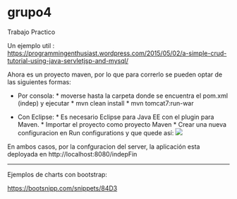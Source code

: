 # grupo4
Trabajo Practico

Un ejemplo util : https://programmingenthusiast.wordpress.com/2015/05/02/a-simple-crud-tutorial-using-java-servletjsp-and-mysql/

Ahora es un proyecto maven, por lo que para correrlo se pueden optar de las siguientes formas:

- Por consola:
      * moverse hasta la carpeta donde se encuentra el pom.xml (indep) y ejecutar
                * mvn clean install
                * mvn tomcat7:run-war
                
- Con Eclipse:
            * Es necesario Eclipse para Java EE con el plugin para Maven.
            * Importar el proyecto como proyecto Maven
            * Crear una nueva configuracion en Run configurations y que quede así:
        <img src="https://cdn.pbrd.co/images/hujwvADpI.png"/>
      
 
En ambos casos, por la confguracion del server, la aplicación esta deployada en http://localhost:8080/indepFin


-----------

Ejemplos de charts con bootstrap:

https://bootsnipp.com/snippets/84D3
